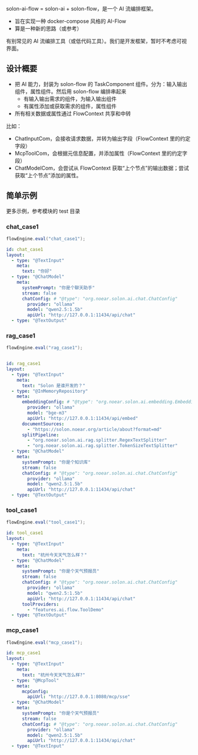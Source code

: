 
solon-ai-flow  = solon-ai + solon-flow，是一个 AI 流编排框架。

* 旨在实现一种 docker-compose 风格的 AI-Flow 
* 算是一种新的思路（或参考）

有别常见的 AI 流编排工具（或低代码工具）。我们是开发框架，暂时不考虑可视界面。


## 设计概要

* 把 AI 能力，封装为 solon-flow 的 TaskComponent 组件。分为：输入输出组件，属性组件。然后用 solon-flow 编排串起来
  * 有输入输出需求的组件，为输入输出组件
  * 有属性添加或获取需求的组件，属性组件
* 所有相关数据或属性通过 FlowContext 共享和中转

比如：

* ChatInputCom，会接收请求数据，并转为输出字段（FlowContext 里的约定字段）
* McpToolCom，会根据元信息配置，并添加属性（FlowContext 里的约定字段）
* ChatModelCom，会尝试从 FlowContext 获取“上个节点”的输出数据；尝试获取“上个节点”添加的属性。

##  简单示例

更多示例，参考模块的 test 目录

### chat_case1


```java
flowEngine.eval("chat_case1");
```


```yaml
id: chat_case1
layout:
  - type: "@TextInput"
    meta:
      text: "你好"
  - type: "@ChatModel"
    meta:
      systemPrompt: "你是个聊天助手"
      stream: false
      chatConfig: # "@type": "org.noear.solon.ai.chat.ChatConfig"
        provider: "ollama"
        model: "qwen2.5:1.5b"
        apiUrl: "http://127.0.0.1:11434/api/chat"
  - type: "@TextOutput"
```


### rag_case1

```java
flowEngine.eval("rag_case1");
```


```yaml

id: rag_case1
layout:
  - type: "@TextInput"
    meta:
      text: "Solon 是谁开发的？"
  - type: "@InMemoryRepository"
    meta:
      embeddingConfig: # "@type": "org.noear.solon.ai.embedding.EmbeddingConfig"
        provider: "ollama"
        model: "bge-m3"
        apiUrl: "http://127.0.0.1:11434/api/embed"
      documentSources:
        - "https://solon.noear.org/article/about?format=md"
      splitPipeline:
        - "org.noear.solon.ai.rag.splitter.RegexTextSplitter"
        - "org.noear.solon.ai.rag.splitter.TokenSizeTextSplitter"
  - type: "@ChatModel"
    meta:
      systemPrompt: "你是个知识库"
      stream: false
      chatConfig: # "@type": "org.noear.solon.ai.chat.ChatConfig"
        provider: "ollama"
        model: "qwen2.5:1.5b"
        apiUrl: "http://127.0.0.1:11434/api/chat"
  - type: "@TextOutput"
```


### tool_case1

```java
flowEngine.eval("tool_case1");
```


```yaml
id: tool_case1
layout:
  - type: "@TextInput"
    meta:
      text: "杭州今天天气怎么样？"
  - type: "@ChatModel"
    meta:
      systemPrompt: "你是个天气预报员"
      stream: false
      chatConfig: # "@type": "org.noear.solon.ai.chat.ChatConfig"
        provider: "ollama"
        model: "qwen2.5:1.5b"
        apiUrl: "http://127.0.0.1:11434/api/chat"
      toolProviders:
        - "features.ai.flow.ToolDemo"
  - type: "@TextOutput"
```


### mcp_case1


```java
flowEngine.eval("mcp_case1");
```

```yaml
id: mcp_case1
layout:
  - type: "@TextInput"
    meta:
      text: "杭州今天天气怎么样?"
  - type: "@McpTool"
    meta:
      mcpConfig:
        apiUrl: "http://127.0.0.1:8080/mcp/sse"
  - type: "@ChatModel"
    meta:
      systemPrompt: "你是个天气预报员"
      stream: false
      chatConfig: # "@type": "org.noear.solon.ai.chat.ChatConfig"
        provider: "ollama"
        model: "qwen2.5:1.5b"
        apiUrl: "http://127.0.0.1:11434/api/chat"
  - type: "@TextInput"
```
